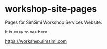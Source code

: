 # workshop-site-pages
Pages for SimSimi Workshop Services Website.

It is easy to see here.

https://workshop.simsimi.com
